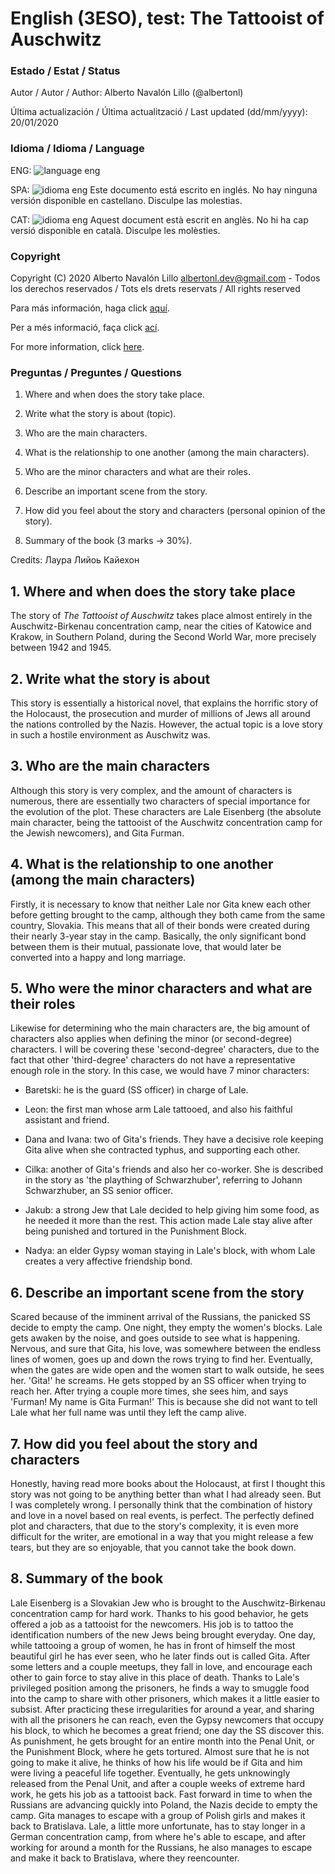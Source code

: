# English (3ESO), test: The Tattooist of Auschwitz

### Estado / Estat / Status

Autor / Autor / Author: Alberto Navalón Lillo (@albertonl)

Última actualización / Última actualització / Last updated (dd/mm/yyyy): 20/01/2020

### Idioma / Idioma / Language

ENG: ![language eng](https://img.shields.io/badge/language-eng-orange.svg)

SPA: ![idioma eng](https://img.shields.io/badge/idioma-eng-orange.svg) Este documento está escrito en inglés. No hay ninguna versión disponible en castellano. Disculpe las molestias.

CAT: ![idioma eng](https://img.shields.io/badge/idioma-eng-orange.svg) Aquest document està escrit en anglès. No hi ha cap versió disponible en català. Disculpe les molèsties.

### Copyright

Copyright (C) 2020 Alberto Navalón Lillo <albertonl.dev@gmail.com> - Todos los derechos reservados / Tots els drets reservats / All rights reserved

Para más información, haga click [aquí](https://github.com/albertonl/ies/blob/master/COPYRIGHT-spa).

Per a més informació, faça click [ací](https://github.com/albertonl/ies/blob/master/COPYRIGHT-cat).

For more information, click [here](https://github.com/albertonl/ies/blob/master/COPYRIGHT).

### Preguntas / Preguntes / Questions

1. Where and when does the story take place.

2. Write what the story is about (topic).

3. Who are the main characters.

4. What is the relationship to one another (among the main characters).

5. Who are the minor characters and what are their roles.

6. Describe an important scene from the story.

7. How did you feel about the story and characters (personal opinion of the story).

8. Summary of the book (3 marks -> 30%).

Credits: Лаура Лийоь Кайехон

## 1. Where and when does the story take place

The story of _The Tattooist of Auschwitz_ takes place almost entirely in the Auschwitz-Birkenau concentration camp, near the cities of Katowice and Krakow, in Southern Poland, during the Second World War, more precisely between 1942 and 1945.

## 2. Write what the story is about

This story is essentially a historical novel, that explains the horrific story of the Holocaust, the prosecution and murder of millions of Jews all around the nations controlled by the Nazis. However, the actual topic is a love story in such a hostile environment as Auschwitz was.

## 3. Who are the main characters

Although this story is very complex, and the amount of characters is numerous, there are essentially two characters of special importance for the evolution of the plot. These characters are Lale Eisenberg (the absolute main character, being the tattooist of the Auschwitz concentration camp for the Jewish newcomers), and Gita Furman.

## 4. What is the relationship to one another (among the main characters)

Firstly, it is necessary to know that neither Lale nor Gita knew each other before getting brought to the camp, although they both came from the same country, Slovakia. This means that all of their bonds were created during their nearly 3-year stay in the camp. Basically, the only significant bond between them is their mutual, passionate love, that would later be converted into a happy and long marriage.

## 5. Who were the minor characters and what are their roles

Likewise for determining who the main characters are, the big amount of characters also applies when defining the minor (or second-degree) characters. I will be covering these 'second-degree' characters, due to the fact that other 'third-degree' characters do not have a representative enough role in the story. In this case, we would have 7 minor characters:

- Baretski: he is the guard (SS officer) in charge of Lale.

- Leon: the first man whose arm Lale tattooed, and also his faithful assistant and friend.

- Dana and Ivana: two of Gita's friends. They have a decisive role keeping Gita alive when she contracted typhus, and supporting each other.

- Cilka: another of Gita's friends and also her co-worker. She is described in the story as 'the plaything of Schwarzhuber', referring to Johann Schwarzhuber, an SS senior officer.

- Jakub: a strong Jew that Lale decided to help giving him some food, as he needed it more than the rest. This action made Lale stay alive after being punished and tortured in the Punishment Block.

- Nadya: an elder Gypsy woman staying in Lale's block, with whom Lale creates a very affective friendship bond.

## 6. Describe an important scene from the story

Scared because of the imminent arrival of the Russians, the panicked SS decide to empty the camp. One night, they empty the women's blocks. Lale gets awaken by the noise, and goes outside to see what is happening. Nervous, and sure that Gita, his love, was somewhere between the endless lines of women, goes up and down the rows trying to find her. Eventually, when the gates are wide open and the women start to walk outside, he sees her. 'Gita!' he screams. He gets stopped by an SS officer when trying to reach her. After trying a couple more times, she sees him, and says 'Furman! My name is Gita Furman!' This is because she did not want to tell Lale what her full name was until they left the camp alive.

## 7. How did you feel about the story and characters

Honestly, having read more books about the Holocaust, at first I thought this story was not going to be anything better than what I had already seen. But I was completely wrong. I personally think that the combination of history and love in a novel based on real events, is perfect. The perfectly defined plot and characters, that due to the story's complexity, it is even more difficult for the writer, are emotional in a way that you might release a few tears, but they are so enjoyable, that you cannot take the book down.

## 8. Summary of the book

Lale Eisenberg is a Slovakian Jew who is brought to the Auschwitz-Birkenau concentration camp for hard work. Thanks to his good behavior, he gets offered a job as a tattooist for the newcomers. His job is to tattoo the identification numbers of the new Jews being brought everyday. One day, while tattooing a group of women, he has in front of himself the most beautiful girl he has ever seen, who he later finds out is called Gita. After some letters and a couple meetups, they fall in love, and encourage each other to gain force to stay alive in this place of death. Thanks to Lale's privileged position among the prisoners, he finds a way to smuggle food into the camp to share with other prisoners, which makes it a little easier to subsist. After practicing these irregularities for around a year, and sharing with all the prisoners he can reach, even the Gypsy newcomers that occupy his block, to which he becomes a great friend; one day the SS discover this. As punishment, he gets brought for an entire month into the Penal Unit, or the Punishment Block, where he gets tortured. Almost sure that he is not going to make it alive, he thinks of how his life would be if Gita and him were living a peaceful life together. Eventually, he gets unknowingly released from the Penal Unit, and after a couple weeks of extreme hard work, he gets his job as a tattooist back. Fast forward in time to when the Russians are advancing quickly into Poland, the Nazis decide to empty the camp. Gita manages to escape with a group of Polish girls and makes it back to Bratislava. Lale, a little more unfortunate, has to stay longer in a German concentration camp, from where he's able to escape, and after working for around a month for the Russians, he also manages to escape and make it back to Bratislava, where they reencounter.